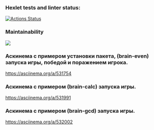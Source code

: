 ### Hexlet tests and linter status:
[![Actions Status](https://github.com/hvaheterduminvenn/frontend-project-44/workflows/hexlet-check/badge.svg)](https://github.com/hvaheterduminvenn/frontend-project-44/actions)

### Maintainability
<a href="https://codeclimate.com/github/hvaheterduminvenn/frontend-project-44/maintainability"><img src="https://api.codeclimate.com/v1/badges/4545d2b4013e41dec96d/maintainability" /></a>

### Аскинема с примером установки пакета, (brain-even) запуска игры, победой и поражением игрока.
https://asciinema.org/a/531754

### Аскинема с примером (brain-calc) запуска игры.
https://asciinema.org/a/531991

### Аскинема с примером (brain-gcd) запуска игры.
https://asciinema.org/a/532002
